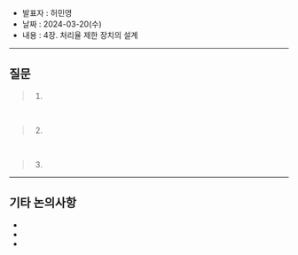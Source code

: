 - 발표자 : 허민영
- 날짜 : 2024-03-20(수)
- 내용 : 4장. 처리율 제한 장치의 설계

---
## 질문
> 1.

<br>

> 2.

<br>

> 3.

---
## 기타 논의사항

-
-
-